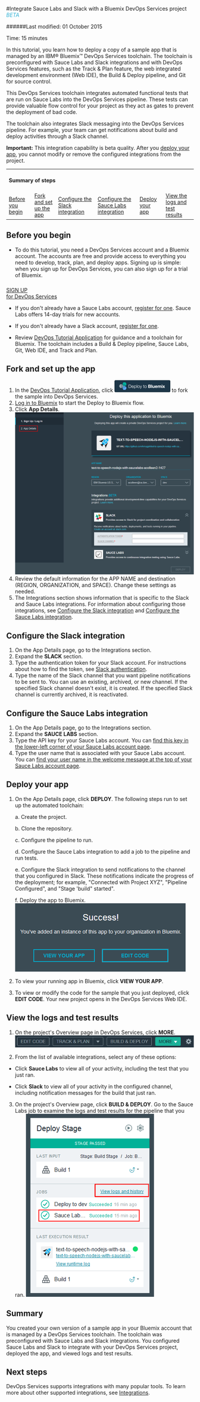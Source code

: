 #Integrate Sauce Labs and Slack with a Bluemix DevOps Services project <em><span style="color: #35b2d5">BETA</span></em>

######Last modified: 01 October 2015

Time: 15 minutes 

In this tutorial, you learn how to deploy a copy of a sample app that is managed by an IBM&reg; Bluemix&trade; DevOps Services toolchain. The toolchain is preconfigured with Sauce Labs and Slack integrations and with DevOps Services features, such as the Track &amp; Plan feature, the web integrated development environment (Web IDE), the Build &amp; Deploy pipeline, and Git for source control.

This DevOps Services toolchain integrates automated functional tests that are run on Sauce Labs into the DevOps Services pipeline. These tests can provide valuable flow control for your project as they act as gates to prevent the deployment of bad code.

The toolchain also integrates Slack messaging into the DevOps Services pipeline. For example, your team can get notifications about build and deploy activities through a Slack channel. 

**Important:** This integration capability is beta quality. After you [deploy your app](#deploy_app), you cannot modify or remove the configured integrations from the project.

<div class="table-of-contents">
 <table>
   <tr>
     <td colspan="6"><h4>Summary of steps</h4></td>
   </tr>
   <tr>
     <td><a href="#prereq">Before you begin</a></td>
     <td><a href="#app_details">Fork and set up the app</a></td>
     <td><a href="#configure_slack">Configure the Slack integration</a></td>
     <td><a href="#configure_sauce_labs">Configure the Sauce Labs integration</a></td>
     <td><a href="#deploy_app">Deploy your app</a></td>
     <td><a href="#view_results">View the logs and test results</a></td>
   </tr>
 </table>
</div>

<a name='prereq'></a>
## Before you begin

* To do this tutorial, you need a DevOps Services account and a Bluemix account. The accounts are free and provide access to everything you need to develop, track, plan, and deploy apps. Signing up is simple: when you sign up for DevOps Services, you can also sign up for a trial of Bluemix.
<h5> </h5>
<div class="container-fluid small_bottom_space">
   <div class="row pbl button-links" id="overview-links">
		<a href="https://login.jazz.net/psso/proxy/jazzregister?redirect_uri=https%3A%2F%2Fhub.jazz.net%2F" target="_blank" alt-text="Sign up"> 
			<div class="hollowButton">SIGN UP<div class="extra-title">for DevOps Services </div>
			</div>
		</a>
   </div>
</div>

* If you don't already have a Sauce Labs account, [register for one](https://saucelabs.com/). Sauce Labs offers 14-day trials for new accounts.

* If you don't already have a Slack account, [register for one](https://slack.com/).

* Review [DevOps Tutorial Application](https://github.com/oneibmcloud/devops-tutorial-1) for guidance and a toolchain for Bluemix. The toolchain includes a Build &amp; Deploy pipeline, Sauce Labs, Git, Web IDE, and Track and Plan.

<a name='app_details'></a>
## Fork and set up the app

1. In the [DevOps Tutorial Application](https://github.com/oneibmcloud/devops-tutorial-1), click <img class="inline" src="./images/deploy-button.png"  alt="Deploy to Bluemix"> to fork the sample into DevOps Services. 
2. [Log in to Bluemix](http://bluemix.net/) to start the Deploy to Bluemix flow.
3. Click **App Details**. 
![App Details page][1]
4. Review the default information for the APP NAME and destination (REGION, ORGANIZATION, and SPACE). Change these settings as needed.
5. The Integrations section shows information that is specific to the Slack and Sauce Labs integrations. For information about configuring those integrations, see [Configure the Slack integration](#configure_slack) and [Configure the Sauce Labs integration](#configure_sauce_labs).


<a name='configure_slack'></a>
## Configure the Slack integration

1. On the App Details page, go to the Integrations section. 
2. Expand the **SLACK** section.
3. Type the authentication token for your Slack account. For instructions about how to find the token, see [Slack authentication](https://api.slack.com/web#authentication). 
4. Type the name of the Slack channel that you want pipeline notifications to be sent to. You can use an existing, archived, or new channel. If the specified Slack channel doesn't exist, it is created. If the specified Slack channel is currently archived, it is reactivated.
	

<a name='configure_sauce_labs'></a>
## Configure the Sauce Labs integration

1. On the App Details page, go to the Integrations section. 
2. Expand the **SAUCE LABS** section.
3. Type the API key for your Sauce Labs account. You can [find this key in the lower-left corner of your Sauce Labs account page](https://saucelabs.com/account).
4. Type the user name that is associated with your Sauce Labs account. You can [find your user name in the welcome message at the top of your Sauce Labs account page](https://saucelabs.com/account).


<a name='deploy_app'></a>
## Deploy your app

1. On the App Details page, click **DEPLOY**. The following steps run to set up the automated toolchain:

   a. Create the project.
   
   b. Clone the repository.
   
   c. Configure the pipeline to run.
   
   d. Configure the Sauce Labs integration to add a job to the pipeline and run tests.
   
   e. Configure the Slack integration to send notifications to the channel that you configured in Slack. These notifications indicate the progress of the deployment; for example, "Connected with Project XYZ", "Pipeline Configured", and "Stage 'build" started".
   
   f. Deploy the app to Bluemix.
   ![Deploy success dialog][2] 
   
2. To view your running app in Bluemix, click **VIEW YOUR APP**. 

3. To view or modify the code for the sample that you just deployed, click **EDIT CODE**. Your new project opens in the DevOps Services Web IDE.
 


<a name='view_results'></a>
## View the logs and test results

1. On the project's Overview page in DevOps Services, click **MORE**. 
![MORE button][3]

2. From the list of available integrations, select any of these options:  

  * Click **Sauce Labs** to view all of your activity, including the test that you just ran.

  * Click **Slack** to view all of your activity in the configured channel, including notification messages for the build that just ran.
    
3. On the project's Overview page, click **BUILD & DEPLOY**. Go to the Sauce Labs job to examine the logs and test results for the pipeline that you ran.
![Sauce Labs job][4]


<a name='summary'></a>
## Summary

You created your own version of a sample app in your Bluemix account that is managed by a DevOps Services toolchain. The toolchain was preconfigured with Sauce Labs and Slack integrations. You configured Sauce Labs and Slack to integrate with your DevOps Services project, deployed the app, and viewed logs and test results.


<a name='next_steps'></a>
## Next steps

DevOps Services supports integrations with many popular tools. To learn more about other supported integrations, see [Integrations](/docs/integrations/).



[1]: /tutorials/integrations_ui/images/app_details_page.png
[2]: /tutorials/integrations_ui/images/deploy_success.png
[3]: /tutorials/integrations_ui/images/more.png
[4]: /tutorials/integrations_ui/images/sauce_labs_job.png
